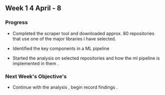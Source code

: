 ##  Week 1 4 April - 8
### Progress
* Completed the scraper tool and downloaded approx. 80 repositories that use one of the major libraries i have selected.

* Identified the key components in a ML pipeline
* Started the analysis on selected repositories and how the ml pipeline is implemented in them .

### Next Week's Objective's
* Continue with the analysis , begin record findings .  


